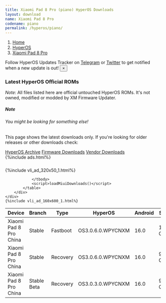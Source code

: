```yaml
---
title: Xiaomi Pad 8 Pro (piano) HyperOS Downloads
layout: download
name: Xiaomi Pad 8 Pro
codename: piano
permalink: /hyperos/piano/
---
```

<nav aria-label="breadcrumb">
    <ol class="breadcrumb">
        <li class="breadcrumb-item"><a href="/">Home</a></li>
        <li class="breadcrumb-item"><a href="/hyperos/">HyperOS</a></li>
        <li class="breadcrumb-item active" aria-current="page"><a href="/hyperos/piano/">Xiaomi Pad 8 Pro</a></li>
    </ol>
</nav>
<div class="alert alert-primary alert-dismissible fade show" role="alert">
    Follow HyperOS Updates Tracker on <a href="https://t.me/MIUIUpdatesTracker" class="alert-link">Telegram</a>
     or <a href="https://twitter.com/MiFwUpdater" class="alert-link">Twitter</a> to get notified when a new update is out!
    <button type="button" class="close" data-dismiss="alert" aria-label="Close">
        <span aria-hidden="true">&times;</span>
    </button>
</div>

### Latest HyperOS Official ROMs
*Note*: All files listed here are official untouched HyperOS ROMs. It's not owned, modified or modded by XM Firmware Updater.
<div class="card">
  <div class="card-body">
    <h5 class="card-title">Note</h5>
    <h6 class="card-subtitle mb-2 text-muted">You might be looking for something else!</h6>
    <p class="card-text">This page shows the latest downloads only.
     If you're looking for older releases or other downloads check:</p>
    <a href="/archive/hyperos/piano/" class="card-link">HyperOS Archive</a>
    <a href="/firmware/piano/" class="card-link">Firmware Downloads</a>
    <a href="/vendor/piano/" class="card-link">Vendor Downloads</a>
  </div>
</div>
{%include ads.html%}
<div class="row justify-content-center">
    <div class="col-10">
        <div class="table-responsive-md" style="margin-top: 25px;">
            {%include vli_ad_320x50_1.html%}
            <table id="miui" class="display dt-responsive nowrap compact table table-striped table-hover table-sm">
                <thead class="thead-dark">
                    <tr>
                        <th data-ref="device">Device</th>
                        <th data-ref="branch">Branch</th>
                        <th data-ref="type">Type</th>
                        <th data-ref="miui">HyperOS</th>
                        <th data-ref="android">Android</th>
                        <th data-ref="size">Size</th>
                        <th data-ref="size">Date</th>
                        <th data-ref="link">Link</th>
                    </tr>
                </thead>
                <tbody>
                <tr><td>Xiaomi Pad 8 Pro China</td><td>Stable</td><td>Fastboot</td><td>OS3.0.6.0.WPYCNXM</td><td>16.0</td><td>11.3 GB</td><td>2025-10-10</td><td><a href="/hyperos/piano/stable/OS3.0.6.0.WPYCNXM/">Download</a></td></tr>
<tr><td>Xiaomi Pad 8 Pro China</td><td>Stable</td><td>Recovery</td><td>OS3.0.6.0.WPYCNXM</td><td>16.0</td><td>9.8 GB</td><td>2025-10-15</td><td><a href="/hyperos/piano/stable/OS3.0.6.0.WPYCNXM/">Download</a></td></tr>
<tr><td>Xiaomi Pad 8 Pro China</td><td>Stable Beta</td><td>Recovery</td><td>OS3.0.3.0.WPYCNXM</td><td>16.0</td><td>9.7 GB</td><td>2025-09-25</td><td><a href="/hyperos/piano/stable beta/OS3.0.3.0.WPYCNXM/">Download</a></td></tr>

                </tbody>
                <script>loadMiuiDownloads()</script>
            </table>
        </div>
    </div>
    {%include vli_ad_160x600_1.html%}
</div>
